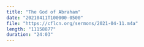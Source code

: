 ```yaml
---
title: "The God of Abraham"
date: "20210411T100000-0500"
file: "https://cflcn.org/sermons/2021-04-11.m4a"
length: "11158877"
duration: "24:03"
---
```

